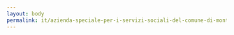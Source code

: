 ```yaml
---
layout: body
permalink: it/azienda-speciale-per-i-servizi-sociali-del-comune-di-montesilvano/
---
```


